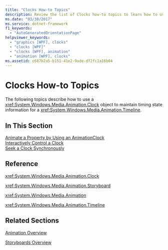 ```yaml
---
title: "Clocks How-to Topics"
description: Review the list of Clocks how-to topics to learn how to use a Clock object to maintain timing state information for a Timeline.
ms.date: "03/30/2017"
ms.service: dotnet-framework
f1_keywords: 
  - "AutoGeneratedOrientationPage"
helpviewer_keywords: 
  - "graphics [WPF], clocks"
  - "clocks [WPF]"
  - "clocks [WPF], animation"
  - "animation [WPF], clocks"
ms.assetid: c687b2a5-b151-41e2-9ade-df2fc1a16b04
---
```

# Clocks How-to Topics

The following topics describe how to use a <xref:System.Windows.Media.Animation.Clock> object to maintain timing state information for a <xref:System.Windows.Media.Animation.Timeline>.  
  
## In This Section  

 [Animate a Property by Using an AnimationClock](how-to-animate-a-property-by-using-an-animationclock.md)  
 [Interactively Control a Clock](how-to-interactively-control-a-clock.md)  
 [Seek a Clock Synchronously](how-to-seek-a-clock-synchronously.md)  
  
## Reference  

 <xref:System.Windows.Media.Animation.Clock>  
  
 <xref:System.Windows.Media.Animation.Storyboard>  
  
 <xref:System.Windows.Media.Animation>  
  
 <xref:System.Windows.Media.Animation.Timeline>  
  
## Related Sections  

 [Animation Overview](animation-overview.md)  
  
 [Storyboards Overview](storyboards-overview.md)
